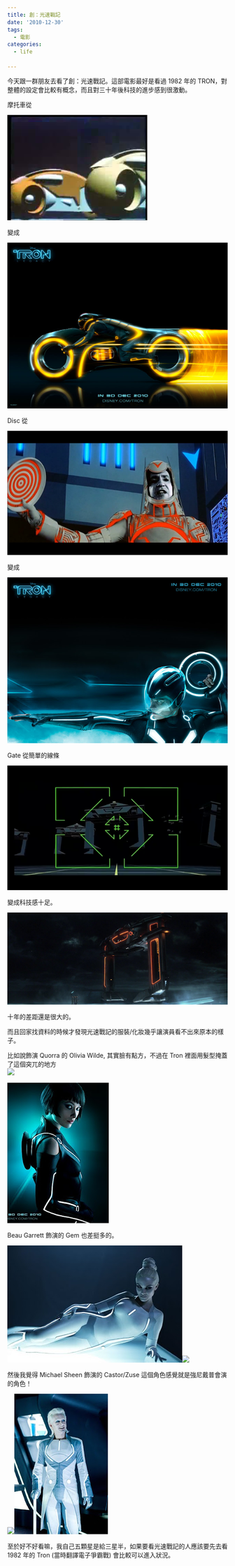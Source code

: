 ```yaml
---
title: 創：光速戰記
date: '2010-12-30'
tags:
  - 電影
categories:
  - life

---
```

今天跟一群朋友去看了創：光速戰記。這部電影最好是看過 1982 年的 TRON，對整體的設定會比較有概念，而且對三十年後科技的進步感到很激動。  
  
摩托車從  
  

[![](images/0.png)](http://4.bp.blogspot.com/_iOO0fC4NKLE/TRtuHIdDUiI/AAAAAAAAJJk/zzUf0bm7-3o/s1600/shot0007.png)

  
變成  
  

[![](images/1.jpg)](http://2.bp.blogspot.com/_iOO0fC4NKLE/TRwQimPJxBI/AAAAAAAAJKU/EbJ3TkXh_W0/s1600/w_lightcycle_yellow_1024x768.jpg)

  

  
  
  
Disc 從  
  

[![](images/2.png)](http://2.bp.blogspot.com/_iOO0fC4NKLE/TRtul8oxGcI/AAAAAAAAJJs/Lb2wazAqtdE/s1600/shot0001.png)

  
變成  
  

[![](images/3.jpg)](http://1.bp.blogspot.com/_iOO0fC4NKLE/TRwQJ7QoTWI/AAAAAAAAJKQ/BhByGW97mH0/s1600/w_Tron_sam_1024x768.jpg)

  
  
Gate 從簡單的線條  
  

[![](images/4.png)](http://1.bp.blogspot.com/_iOO0fC4NKLE/TRtv6ZPompI/AAAAAAAAJJ0/pqmPxuOsNEI/s1600/shot0002.png)

  
變成科技感十足。  
  

[![](images/5.png)](http://3.bp.blogspot.com/_iOO0fC4NKLE/TRtwFApMsEI/AAAAAAAAJJ4/kVo_RyM7DnI/s1600/shot0006.png)

  
十年的差距還是很大的。  
  
而且回家找資料的時候才發現光速戰記的服裝/化妝幾乎讓演員看不出來原本的樣子。  
  
比如說飾演 Quorra 的 Olivia Wilde, 其實臉有點方，不過在 Tron 裡面用髮型掩蓋了這個突兀的地方  
[![](http://upload.wikimedia.org/wikipedia/commons/thumb/6/6c/Olivia_Wilde_in_2010_Independent_Spirit_Awards_(cropped).jpg/516px-Olivia_Wilde_in_2010_Independent_Spirit_Awards_(cropped).jpg)](images/6.jpg)  
  
[![](images/7.jpg)](http://3.bp.blogspot.com/_iOO0fC4NKLE/TRwTipH9ZII/AAAAAAAAJKY/WY_FFSywXo0/s1600/wallpaper_quorra1_1280x1024.jpg)  
  
  
Beau Garrett 飾演的 Gem 也差挺多的。  
  
  
[![](images/8.jpg)](http://1.bp.blogspot.com/_iOO0fC4NKLE/TRwU_ea4z0I/AAAAAAAAJKc/muC5w6od7Sk/s1600/MV5BNTkyMzgwNzE5OV5BMl5BanBnXkFtZTcwOTQ1MjcxNA%2540%2540._V1._SX640_SY427_.jpg)[![](http://upload.wikimedia.org/wikipedia/commons/thumb/9/96/Beaugarrett.jpg/375px-Beaugarrett.jpg)](images/9.jpg)  
  
  
  
然後我覺得 Michael Sheen 飾演的 Castor/Zuse 這個角色感覺就是強尼戴普會演的角色！  
  
  
[![](http://upload.wikimedia.org/wikipedia/commons/thumb/2/21/Michael_Sheen_by_Gage_Skidmore.jpg/514px-Michael_Sheen_by_Gage_Skidmore.jpg)](images/10.jpg)[![](images/11.jpg)](http://1.bp.blogspot.com/_iOO0fC4NKLE/TRwWDkrwtxI/AAAAAAAAJKg/BqYuE7kxg08/s1600/MV5BMjA5NjU4MDYyOF5BMl5BanBnXkFtZTcwMzU1MjcxNA%2540%2540._V1._SX640_SY958_.jpg)  
  
  
至於好不好看嘛，我自己五顆星是給三星半，如果要看光速戰記的人應該要先去看 1982 年的 Tron (當時翻譯電子爭霸戰) 會比較可以進入狀況。